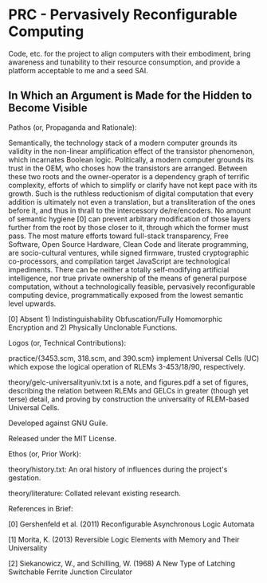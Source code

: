 # PRC - Pervasively Reconfigurable Computing

Code, etc. for the project to align computers with their embodiment,
bring awareness and tunability to their resource consumption, and
provide a platform acceptable to me and a seed SAI.

## In Which an Argument is Made for the Hidden to Become Visible

Pathos (or, Propaganda and Rationale):

Semantically, the technology stack of a modern computer grounds its
validity in the non-linear amplification effect of the transistor
phenomenon, which incarnates Boolean logic. Politically, a modern
computer grounds its trust in the OEM, who choses how the transistors
are arranged. Between these two roots and the owner-operator is a
dependency graph of terrific complexity, efforts of which to simplify
or clarify have not kept pace with its growth. Such is the ruthless
reductionism of digital computation that every addition is ultimately
not even a translation, but a transliteration of the ones before it,
and thus in thrall to the intercessory de/re/encoders. No amount of
semantic hygiene [0] can prevent arbitrary modification of those
layers further from the root by those closer to it, through which the
former must pass. The most mature efforts toward full-stack
transparency, Free Software, Open Source Hardware, Clean Code and
literate programming, are socio-cultural ventures, while signed
firmware, trusted cryptographic co-processors, and compilation target
JavaScript are technological impediments. There can be neither a
totally self-modifying artificial intelligence, nor true private
ownership of the means of general purpose computation, without a
technologically feasible, pervasively reconfigurable computing device,
programmatically exposed from the lowest semantic level upwards.

[0] Absent 1) Indistinguishability Obfuscation/Fully Homomorphic
Encryption and 2) Physically Unclonable Functions.

Logos (or, Technical Contributions):

practice/{3453.scm, 318.scm, and 390.scm} implement Universal Cells
(UC) which expose the logical operation of RLEMs 3-453/18/90,
respectively.

theory/gelc-universalityuniv.txt is a note, and figures.pdf a set of
figures, describing the relation between RLEMs and GELCs in greater
(though yet terse) detail, and proving by construction the
universality of RLEM-based Universal Cells.

Developed against GNU Guile.

Released under the MIT License.

Ethos (or, Prior Work):

theory/history.txt: An oral history of influences during the project's
gestation.

theory/literature: Collated relevant existing research.

References in Brief:

[0] Gershenfeld et al. (2011) Reconfigurable Asynchronous Logic
    Automata

[1] Morita, K. (2013)  Reversible Logic Elements with Memory and Their
    Universality

[2] Siekanowicz, W., and Schilling, W. (1968) A New Type of Latching
    Switchable Ferrite Junction Circulator



